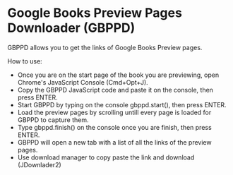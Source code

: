 # Google Books Preview Pages Downloader (GBPPD)

GBPPD allows you to get the links of Google Books Preview pages.

How to use:

- Once you are on the start page of the book you are previewing, open Chrome's JavaScript Console (Cmd+Opt+J).
- Copy the GBPPD JavaScript code and paste it on the console, then press ENTER.
- Start GBPPD by typing on the console gbppd.start(), then press ENTER.
- Load the preview pages by scrolling untill every page is loaded for GBPPD to capture them.
- Type gbppd.finish() on the console once you are finish, then press ENTER.
- GBPPD will open a new tab with a list of all the links of the preview pages.
- Use download manager to copy paste the link and download (JDownlader2)
